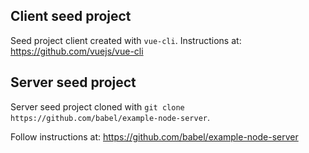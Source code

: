 ## Client seed project

Seed project client created with `vue-cli`. Instructions at: https://github.com/vuejs/vue-cli

## Server seed project

Server seed project cloned with `git clone https://github.com/babel/example-node-server`. 

Follow instructions at: https://github.com/babel/example-node-server